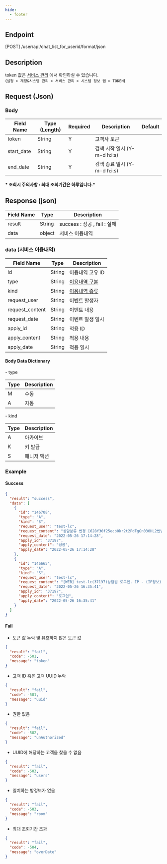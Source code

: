 ```yaml
---
hide:
  - footer
---
```


## Endpoint
[POST] /user/api/chat_list_for_userid/format/json

## Description
token 값은 [서비스 관리](https://patch.happytalk.io/site_manager/manage/plan) 에서 확인하실 수 있습니다.<br>(`설정 > 계정&시스템 관리 > 서비스 관리 > 시스템 정보 탭 > TOKEN`)

## Request (Json)

### Body
| Field Name | Type (Length) | Required | Description             | Default |
|------------|---------------|----------|-------------------------|---------|
| token      | String        | Y        | 고객사 토큰                  |         |
| start_date | String        | Y        | 검색 시작 일시 (Y-m-d h:i:s)  |         |
| end_date   | String        | Y        | 검색 종료 일시 (Y-m-d h:i:s)  |         |

#### \* 조회시 주의사항 : 최대 조회기간은 하루입니다.\*

## Response (json)
| Field Name | Type   | Description              |
|------------|--------|--------------------------|
| result     | String | success : 성공 , fail : 실패 |
| data       | object | 서비스 이용내역                 |

### data (서비스 이용내역)
| Field Name      | Type     | Description                                                |
|-----------------|----------|------------------------------------------------------------|
| id              | String   | 이용내역 고유 ID                                                 |
| type            | String   | [이용내역 구분](#happytalk-customer-serviceuselog-response-type) |
| kind            | String   | [이용내역 종류](#happytalk-customer-serviceuselog-response-kind) |
| request_user    | String   | 이벤트 발생자                                                    |
| request_content | String   | 이벤트 내용                                                     |
| request_date    | String   | 이벤트 발생 일시                                                  |
| apply_id        | String   | 적용 ID                                                      |
| apply_content   | String   | 적용 내용                                                      |
| apply_date      | String   | 적용 일시                                                      |


#### Body Data Dictionary

<a id=happytalk-customer-serviceuselog-response-type></a>- type

| Type | Description |
|------|-------------|
| M    | 수동          |
| A    | 자동          |

<a id=happytalk-customer-serviceuselog-response-kind></a>- kind

| Type | Description |
|------|-------------|
| A    | 아카이브        |
| K    | 키 발급        |
| S    | 매니저 액션      |

### Example

#### Success
```json
{
  "result": "success",
  "data": [
    {
      "id": "146708",
      "type": "A",
      "kind": "S",
      "request_user": "test-lc",
      "request_content": "상담분류 변경 [628f30f25ecb0kr2t2PdFgGn030HL2번방] - 상품문의(샘플)>일반상담(샘플) → 상품문의(샘플)>불만접수(샘플)",
      "request_date": "2022-05-26 17:14:28",
      "apply_id": "37197",
      "apply_content": "성공",
      "apply_date": "2022-05-26 17:14:28"
    },
    {
      "id": "146665",
      "type": "A",
      "kind": "S",
      "request_user": "test-lc",
      "request_content": "[WEB] test-lc(37197)상담원 로그인. IP - (IP정보)",
      "request_date": "2022-05-26 16:35:41",
      "apply_id": "37197",
      "apply_content": "로그인",
      "apply_date": "2022-05-26 16:35:41"
    }
  ]
}
```

#### Fail
- 토큰 값 누락 및 유효하지 않은 토큰 값
```json
{
  "result": "fail",
  "code": -501,
  "message": "token"
}
```

- 고객 ID 혹은 고객 UUID 누락 
```json
{
  "result": "fail",
  "code": -501,
  "message": "uuid"
}
```

- 권한 없음
```json
{
  "result": "fail",
  "code": -502,
  "message": "unAuthorized"
}
```

- UUID에 해당하는 고객을 찾을 수 없음
```json
{
  "result": "fail",
  "code": -503,
  "message": "users"
}
```

- 일치하는 방정보가 없음
```json
{
  "result": "fail",
  "code": -503,
  "message": "room"
}
```

- 최대 조회기간 초과
```json
{
  "result": "fail",
  "code": -504,
  "message": "overDate"
}
```
